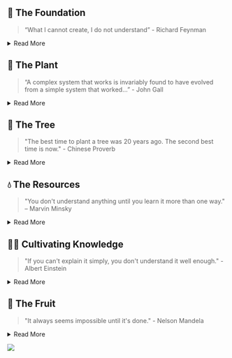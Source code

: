 ## 🌱 The Foundation
> “What I cannot create, I do not understand” - Richard Feynman

<details>
<summary>Read More</summary>

#### Core Database Components
- [tiny-yacc-parser](https://github.com/dborchard/tiny-yacc-sql-parser): YACC, SQL `Parser`
- [tiny-sql-rewriter](https://github.com/dborchard/tiny-sql-rewriter): SQL `rewriter`, analyser
- [tiny-binder](https://github.com/dborchard/tiny_binder): `Binder`, Catalog, Type Coercion, Function Overloading
- [tiny-dataframe](https://github.com/dborchard/tiny_dataframe): `RBO`, `Execution Engine`, `Push-based Execution`, Runtime, Visitor, Parquet, Arrow
- [tiny-rule-based-optimizer](https://github.com/dborchard/tiny-planner): Parser, `Binder`, Catalog, RBO, `Execution Engine`, `Push Based Execution`
- [tiny-ssi-txn](https://github.com/dborchard/tiny-txn): Snapshot Isolation Level, Serializable `Transactions`
- [lsm tree](https://github.com/dborchard/lsm-tree): `Storage Engine`, Memtable, WAL
- [col-fs](https://github.com/dborchard/col-lsm): Columnar/Row Format, `File Storage`, S3
- [tiny-java-db](https://github.com/dborchard/tiny-db): `Volcano Model`, Query Optimizer, `Binder`, `Secondary Index`

```markdown
┌───────┐  ┌───────┐  ┌───────┐
│       │  │       │  │       │
│Parse  ├─►│Rewrite├─►│Binder ├──┐   ┌───────┐  ┌───────┐  ┌──────┐    ┌───────┐   ┌───────┐
│       │  │       │  │       │  │   │ RBO   │  │       │  │      │    │ Txn   │   │ Col   │
└───────┘  └───────┘  └───────┘  ├──►│  +    ├─►│ Exec  ├─►│Run   ├───►│  +    |──►| LSM   │
                                 │   │ CBO   │  │Engine │  │time  │    │ WAL   │   │       │
                      ┌───────┐  │   └───────┘  └───────┘  └──────┘    └───────┘   └───────┘
                      │Data   │  │
                      │Frame  ├──┘
                      │Builder│
                      └───────┘
```

#### Misc Database Components
- [workerpool](https://github.com/dborchard/workerpool): `job queue`, `worker pool`
- [memorypool](https://github.com/dborchard/tiny_mpool): `memory management`, `gc lang`
- [lotsaa](https://github.com/dborchard/lotsaa): `benchmark`, `concurrent access`
- [tiny-compiler](https://github.com/dborchard/tiny-compiler): Covers examples for `AST`, ANTLR, and `Visitor` Pattern
- [tiny-dependency-injection](https://github.com/dborchard/tiny-di-framework): `Dependency Injection` Framework

</details>

## 🌿 The Plant

> “A complex system that works is invariably found to have evolved from a simple system that worked...” - John Gall

<details>
<summary>Read More</summary>

#### Core Modules [Being Shrunk]
- [MatrixOrigin Join Modules](https://github.com/dborchard/mojoin): Optimizer Runtime Filter, ColExec for SEMI, INNER, LEFT, RIGHT, INDEX, SINGLE joins


#### Database Shrunk [By me]
- [matrixorigin-lite](https://github.com/dborchard/colexec-db): Vectorized `Execution Engine`, Push based execution model
- [prometheus-lite](https://github.com/dborchard/prometheus_lite): Parser, PromQL, `TSDB`
- [crdb-lite](https://github.com/dborchard/tiny_crdb): RBO, CBO, exec engine, type coercion
- tidb-lite: RBO, CBO, exec engine, parser

#### Planning to Shrink
- [PranaDB](https://github.com/cashapp/pranadb): Go
- [M3DB](https://github.com/m3db/m3): Go
- [RadonDB](https://github.com/radondb/radon?tab=readme-ov-file): Go
- [LinDB](https://github.com/lindb/lindb): Go

#### Educational Database [TODO]
- [risingwave-lite](https://github.com/risinglightdb/risinglight): Streaming database
- [datafusion-cbo](https://github.com/dborchard/optd): Cost based optimizer
- [TinySQL](https://github.com/dborchard/tinysql): TiDB
- [TinyKV](https://github.com/talent-plan/tinykv): TiKV
- [BusTub](https://github.com/cmu-db/bustub): CMU

#### Hobby Database [TODO]
- [RoseDB](https://github.com/dborchard/rosedb): Bitcask
- [LotusDB](https://github.com/dborchard/lotusdb): LSM
- [LotusSearch](https://github.com/dborchard/lotusearch): Search
- [Wal](https://github.com/dborchard/wal): WAL
- [DiskHash](https://github.com/dborchard/diskhash): HashMap, WAL

</details>

## 🌳 The Tree
> "The best time to plant a tree was 20 years ago. The second best time is now." - Chinese Proverb

<details>
<summary>Read More</summary>

#### Mature Databases [Read]
- [MatrixOrigin](https://github.com/matrixorigin/matrixone): Go, Vectorized Execution, Parser, Push based
- [Prometheus](https://github.com/dborchard/prometheus): TSDB, PromQL, Loki
- [CockroachDB](https://github.com/cockroachdb/cockroach): Go, RBO, CBO, exec engine
- [TiDB](https://github.com/pingcap/tidb): RBO, CBO, exec engine, Go/Rust


#### Small Codebase Database [Read]
- [HaloDB](https://github.com/dborchard/HaloDB): InMemory, KV, `Log Structure`, Bitcask
- [OHC](https://github.com/dborchard/ohc): Cache, `OffHeap`, GC, Big Cache
- [LevelDB](https://github.com/dborchard/leveldb): Embedded `LSM` Tree
- [StormDB](https://github.com/dborchard/stormdb): Embedded DB similar to HaloDB
- [FrostDB](https://github.com/polarsignals/frostdb): `Push Based Exec`, Arrow, Parquet, `RBO`, Parser, `LSM`

#### Mature Database not written in Go [TODO]
- [Datafusion](https://github.com/apache/arrow-datafusion): Rust, query engine
- [Presto](https://github.com/prestodb/presto): Java, RBO, CBO
- [DuckDB](https://github.com/duckdb/duckdb): C++

#### Misc [Read]
- [Go-YCSB](https://github.com/dborchard/go-ycsb): KV Benchmark, `YCSB`

</details>

## 💧 The Resources
> "You don't understand anything until you learn it more than one way." – Marvin Minsky

<details>
<summary>Read More</summary>

#### Books in Pipeline [Reading]
- [Querify Labs Blog](https://www.querifylabs.com/blog) - Good blog on optimizers.
- [Designing Data-Intensive Applications](https://a.co/d/hwmSC1o)

#### Books on DB Introduction [Read]
- [Database Design and Implementation](https://a.co/d/9cJnBev) -  Great for understanding embedded Java databases like Apache `Derby`
- [How Query Engine Works: An Introductory Guide](https://a.co/d/0tnFBHx) - Great for understanding Query Engine like Arrow `Datafusion`

#### Books on DB Introduction [TODO]
- [Build Your Own Database From Scratch](https://build-your-own.org/database/)
- [Database Internals](https://www.databass.dev/)

#### Database Papers [Read]
- [Awesome DB Papers](https://github.com/dborchard/awesome-db-papers)

</details>

## 👨‍🌾 Cultivating Knowledge
> "If you can't explain it simply, you don't understand it well enough." - Albert Einstein

<details>
<summary>Read More</summary>

#### Database
- [Copy Ahead Segment Ring](https://utd-ir.tdl.org/server/api/core/bitstreams/bca5d1fb-7b45-403c-b435-4d965d387367/content) - New Memtable Design, Evolution of Database Systems
- [TinyDB](https://www.youtube.com/playlist?list=PLVd_ZXv73U8jqQHvW_R5oQF8qo8SHv3Re) - Tiny Database written in Java

#### Misc
- [Tiny Compiler](https://medium.com/javarevisited/build-a-tiny-compiler-in-java-662f67a1ce85) - Tiny Compiler written in Java
- [Design Patterns](https://medium.com/sde-base/design-pattern-in-java-bafd91a5d24e) - Design Pattern from GoF.

</details>


## 🥭 The Fruit
> "It always seems impossible until it's done." - Nelson Mandela

<details>

<summary>Read More</summary>
  
#### Database Work
- [MaxtrixOrigin](https://github.com/matrixorigin/matrixone/commits?author=arjunsk)
- [CometKV](https://github.com/dborchard/cometkv) : WIP, Comparing different memtables

#### Published Materials
- [Vector Index Paper](): Pending
- [Memtable Paper](): Pending

</details>

![](https://komarev.com/ghpvc/?username=dborchard)
